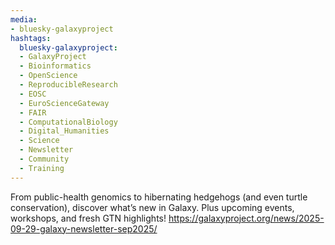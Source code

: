```yaml
---
media:
- bluesky-galaxyproject
hashtags:
  bluesky-galaxyproject:
  - GalaxyProject
  - Bioinformatics
  - OpenScience
  - ReproducibleResearch
  - EOSC
  - EuroScienceGateway
  - FAIR
  - ComputationalBiology
  - Digital_Humanities
  - Science
  - Newsletter
  - Community
  - Training
---
```

From public-health genomics to hibernating hedgehogs (and even turtle conservation), discover what’s new in Galaxy. Plus upcoming events, workshops, and fresh GTN highlights!
https://galaxyproject.org/news/2025-09-29-galaxy-newsletter-sep2025/